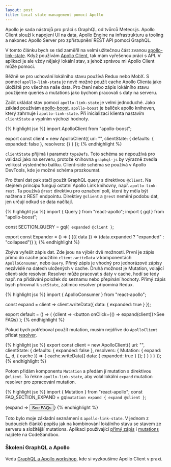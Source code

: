 ```yaml
---
layout: post
title: Local state management pomocí Apollo
---
```


Apollo je sada nástrojů pro práci s GraphQL od tvůrců Meteor.js. Apollo Client slouží k napojení UI na data, Apollo Engine na infrastrukturu a tooling a nakonec Apollo Server pro zpřístupnění REST API pomocí GraphQL.

V tomto článku bych se rád zaměřil na velmi užitečnou část zvanou [apollo-link-state](https://github.com/apollographql/apollo-link-state). Když používám [Apollo Client](https://www.apollographql.com/docs/react/essentials/get-started.html#apollo-boost), tak mám vyřešenou práci s API. V aplikaci je ale vždy nějaký lokální stav, s jehož správou mi Apollo Client může pomoci.

Běžně se pro uchování lokálního stavu používá Redux nebo MobX. S pomocí `apollo-link-state` je nově možné použít cache Apollo Clienta jako úložiště pro všechna naše data. Pro čtení nebo zápis lokálního stavu použijeme queries a mutations jako bychom pracovali s daty na serveru.

Začít ukládat stav pomocí `apollo-link-state` je velmi jednoduché. Jako základ používám [apollo-boost](https://www.apollographql.com/docs/react/essentials/get-started.html#apollo-boost). `apollo-boost` je balíček apollo knihoven, který zahrnuje i `apollo-link-state`. Při inicializaci klienta nastavím `clientState` a vyplním výchozí hodnoty.

{% highlight jsx %}
import ApolloClient from "apollo-boost";

export const client = new ApolloClient({
  uri: "",
  clientState: {
    defaults: { expanded: false },
    resolvers: {}
  }
});
{% endhighlight %}

`clientState` přijímá i parametr `typeDefs`. Toto schéma se nepoužívá pro validaci jako na serveru, protože knihovna `graphql-js` by výrazně zvedla velikost výsledného balíku. Client-side schéma se používá v Apollo DevTools, kde je možné schéma prozkoumat.

Pro čtení dat pak stačí použít GraphQL query s direktivou `@client`. Na stejném principu fungují ostatní Apollo Link knihovny, např. `apollo-link-rest`. Ta používá `@rest` direktivu pro označení polí, která by měla být načtena z REST endpointu. Direktivy `@client` a `@rest` nemění podobu dat, jen určují odkud se data načítají.

{% highlight jsx %}
import { Query } from "react-apollo";
import { gql } from "apollo-boost";

const SECTION_QUERY = gql`
  {
    expanded @client
  }
`;

export const Expander = () => (
  <Query query={SECTION_QUERY}>
    {({ data }) => (data.expanded ? "expanded" : "collapsed")}
  </Query>
);
{% endhighlight %}

Zbýva vyřešit zápis dat. Zde jsou na výběr dvě možnosti. První je zápis přímo do cache použitím `client.writeData` v komponentách `ApolloConsumer`, nebo `Query`. Přímý zápis je vhodný pro jednorázové zápisy nezávislé na datech uložených v cache. Druhá možnost je Mutation, volající client-side resolver. Resolver může pracovat s daty v cache, hodí se tedy např. na přidávání položek do seznamu nebo přepínání hodnoty. Přímý zápis bych přirovnal k `setState`, zatímco resolver připomíná Redux.

{% highlight jsx %}
import { ApolloConsumer } from "react-apollo";

const expand = client =>
  client.writeData({
    data: { expanded: true }
  });

export default = () => (
  <ApolloConsumer>
    {client => <button onClick={() => expand(client)}>See FAQs</button>}
  </ApolloConsumer>
);
{% endhighlight %}

Pokud bych potřeboval použít mutation, musím nejdříve do `ApolloClient` přidat [resolver](https://www.apollographql.com/docs/react/essentials/local-state.html#resolvers).

{% highlight jsx %}
export const client = new ApolloClient({
  uri: "",
  clientState: {
    defaults: {
      expanded: false
    },
    resolvers: {
      Mutation: {
        expand: (_, d, { cache }) => {
          cache.writeData({ data: { expanded: true } });
        }
      }
    }
  }
});
{% endhighlight %}

Potom přidám komponentu `Mutation` a předám jí mutation s direktivou `@client`. To řekne `apollo-link-state`, aby volal lokální `expand` mutation resolver pro zpracování mutation.

{% highlight jsx %}
import { Mutation } from "react-apollo";
const FAQ_SECTION_EXPAND = gql`
  mutation expand {
    expand @client
  }
`;

<Mutation mutation={FAQ_SECTION_EXPAND}>
  {expand => <Button onClick={expand}>See FAQs</Button>}
</Mutation>
{% endhighlight %}

Toto bylo moje základní seznámení s `apollo-link-state`. V jednom z budoucích článků popíšu jak na kombinování lokálního stavu se stavem ze serveru a složitější mutations. Aplikaci používající [přímý zápis](https://codesandbox.io/s/2jvjvllr9y) i [mutations](https://codesandbox.io/s/l4mkk62k39) najdete na CodeSandbox.

### Školení GraphQL a Apollo

Vedu [GraphQL a Apollo workshop](https://rousek.name/skoleni/#graphql-a-apollo), kde si vyzkoušíme Apollo Client v praxi.
